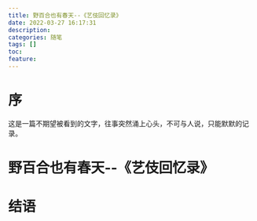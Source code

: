 ```yaml
---
title: 野百合也有春天--《艺伎回忆录》
date: 2022-03-27 16:17:31
description: 
categories: 随笔
tags: [] 
toc: 
feature: 
---
```


# 序

这是一篇不期望被看到的文字，往事突然涌上心头，不可与人说，只能默默的记录。

<!-- more -->

# 野百合也有春天--《艺伎回忆录》

# 结语